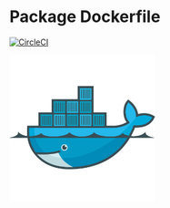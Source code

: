 # Package Dockerfile

[![CircleCI](https://circleci.com/gh/iganari/package-dockerfile/tree/master.svg?style=svg)](https://circleci.com/gh/iganari/package-dockerfile/tree/master)

![](./icon.png)
